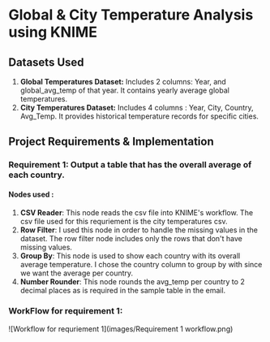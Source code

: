 # Global & City Temperature Analysis using KNIME

## Datasets Used
1. **Global Temperatures Dataset:** Includes 2 columns: Year, and global_avg_temp of that year. It contains yearly average global temperatures.
2. **City Temperatures Dataset:** Includes 4 columns : Year, City, Country, Avg_Temp. It provides historical temperature records for specific cities.

## Project Requirements & Implementation

### Requirement 1: Output a table that has the overall average of each country.
#### Nodes used : 
1. **CSV Reader**: This node reads the csv file into KNIME's workflow. The csv file used for this requriement is the city temperatures csv.
2. **Row Filter**: I used this node in order to handle the missing values in the dataset. The row filter node includes only the rows that don't have missing values.
3. **Group By**: This node is used to show each country with its overall average temperature. I chose the country column to group by with since we want the average per country.
4. **Number Rounder**: This node rounds the avg_temp per country to 2 decimal places as is required in the sample table in the email.

### WorkFlow for requirement 1:
![Workflow for requriement 1](images/Requirement 1 workflow.png)

